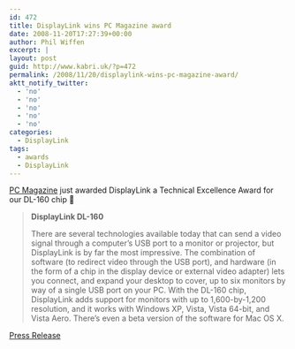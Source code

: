 ```yaml
---
id: 472
title: DisplayLink wins PC Magazine award
date: 2008-11-20T17:27:39+00:00
author: Phil Wiffen
excerpt: |
layout: post
guid: http://www.kabri.uk/?p=472
permalink: /2008/11/20/displaylink-wins-pc-magazine-award/
aktt_notify_twitter:
  - 'no'
  - 'no'
  - 'no'
  - 'no'
  - 'no'
categories:
  - DisplayLink
tags:
  - awards
  - DisplayLink
---
```

[PC Magazine](http://www.pcmag.com/article2/0,2817,2332991,00.asp) just awarded DisplayLink a Technical Excellence Award for our DL-160 chip 🙂

> **DisplayLink DL-160**
> 
> There are several technologies available today that can send a video signal through a computer&#8217;s USB port to a monitor or projector, but DisplayLink is by far the most impressive. The combination of software (to redirect video through the USB port), and hardware (in the form of a chip in the display device or external video adapter) lets you connect, and expand your desktop to cover, up to six monitors by way of a single USB port on your PC. With the DL-160 chip, DisplayLink adds support for monitors with up to 1,600-by-1,200 resolution, and it works with Windows XP, Vista, Vista 64-bit, and Vista Aero. There&#8217;s even a beta version of the software for Mac OS X.

[Press Release](http://www.displaylink.com/news/news191108.htm)